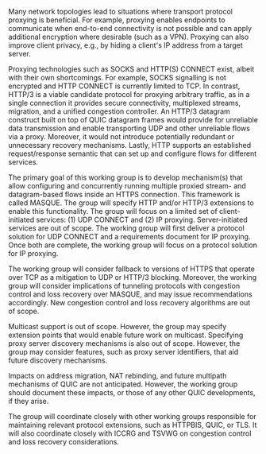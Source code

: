 Many network topologies lead to situations where transport protocol proxying is
beneficial. For example, proxying enables endpoints to communicate when
end-to-end connectivity is not possible and can apply additional encryption
where desirable (such as a VPN). Proxying can also improve client privacy, e.g.,
by hiding a client's IP address from a target server.

Proxying technologies such as SOCKS and HTTP(S) CONNECT exist, albeit with their
own shortcomings. For example, SOCKS signalling is not encrypted and HTTP
CONNECT is currently limited to TCP. In contrast, HTTP/3 is a viable candidate
protocol for proxying arbitrary traffic, as in a single connection it provides
secure connectivity, multiplexed streams, migration, and a unified congestion
controller. An HTTP/3 datagram construct built on top of QUIC datagram frames
would provide for unreliable data transmission and enable transporting UDP and
other unreliable flows via a proxy. Moreover, it would not introduce potentially
redundant or unnecessary recovery mechanisms.  Lastly, HTTP supports an
established request/response semantic that can set up and configure flows for
different services.

The primary goal of this working group is to develop mechanism(s) that allow
configuring and concurrently running multiple proxied stream- and datagram-based
flows inside an HTTPS connection. This framework is called MASQUE. The group
will specify HTTP and/or HTTP/3 extensions to enable this functionality. The
group will focus on a limited set of client-initiated services: (1) UDP CONNECT
and (2) IP proxying.  Server-initiated services are out of scope. The working
group will first deliver a protocol solution for UDP CONNECT and a requirements
document for IP proxying. Once both are complete, the working group will focus
on a protocol solution for IP proxying.

The working group will consider fallback to versions of HTTPS that operate over
TCP as a mitigation to UDP or HTTP/3 blocking. Moreover, the working group will
consider implications of tunneling protocols with congestion control and loss
recovery over MASQUE, and may issue recommendations accordingly. New congestion
control and loss recovery algorithms are out of scope.

Multicast support is out of scope. However, the group may specify extension
points that would enable future work on multicast. Specifying proxy server
discovery mechanisms is also out of scope. However, the group may consider
features, such as proxy server identifiers, that aid future discovery
mechanisms.

Impacts on address migration, NAT rebinding, and future multipath mechanisms of
QUIC are not anticipated. However, the working group should document these
impacts, or those of any other QUIC developments, if they arise.

The group will coordinate closely with other working groups responsible for
maintaining relevant protocol extensions, such as HTTPBIS, QUIC, or TLS. It will
also coordinate closely with ICCRG and TSVWG on congestion control and loss
recovery considerations.
